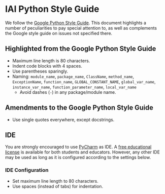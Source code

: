 # IAI Python Style Guide

We follow the [Google Python Style Guide](https://google.github.io/styleguide/pyguide.html). This document highlights a number of peculiarities to pay special attention to, as well as complements the Google style guide on issues not specified there.

## Highlighted from the Google Python Style Guide

  * Maximum line length is 80 characters.
  * Indent code blocks with 4 spaces.
  * Use parentheses sparingly.
  * Naming: `module_name`, `package_name`, `ClassName`, `method_name`, `ExceptionName`, `function_name`, `GLOBAL_CONSTANT_NAME`, `global_var_name`, `instance_var_name`, `function_parameter_name`, `local_var_name`
    - Avoid dashes (`-`) in any package/module name.


## Amendments to the Google Python Style Guide

  * Use single quotes everywhere, except docstrings.

## IDE

You are strongly encouraged to use [PyCharm](https://www.jetbrains.com/pycharm/) as IDE. A [free educational license](https://www.jetbrains.com/community/education/) is available for both students and educators.  However, any other IDE may be used as long as it is configured according to the settings below.

### IDE Configuration

  * Set maximum line length to 80 characters.
  * Use spaces (instead of tabs) for indentation.
